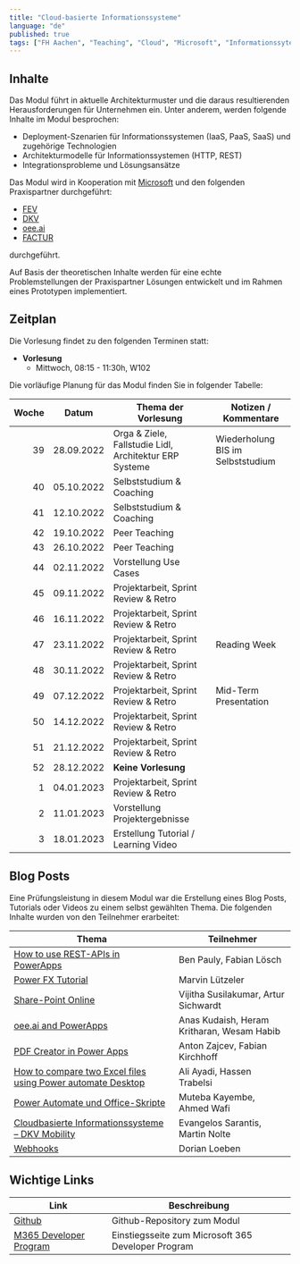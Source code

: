 ```yaml
---
title: "Cloud-basierte Informationssysteme"
language: "de"
published: true
tags: ["FH Aachen", "Teaching", "Cloud", "Microsoft", "Informationssyteme"]
---
```


## Inhalte

Das Modul führt in aktuelle Architekturmuster und die daraus resultierenden
Herausforderungen für Unternehmen ein. Unter anderem, werden folgende
Inhalte im Modul besprochen:

- Deployment-Szenarien für Informationssystemen (IaaS, PaaS, SaaS) und
  zugehörige Technologien
- Architekturmodelle für Informationssystemen (HTTP, REST)
- Integrationsprobleme und Lösungsansätze

Das Modul wird in Kooperation mit [Microsoft](https://microsoft.com)
und den folgenden Praxispartner durchgeführt:

- [FEV](https://www.fev.com)
- [DKV](https://www.dkv-mobility.com)
- [oee.ai](https://oee.ai)
- [FACTUR](https://www.factur.de/)

durchgeführt.

Auf Basis der theoretischen Inhalte werden für eine echte Problemstellungen der Praxispartner Lösungen
entwickelt und im Rahmen eines Prototypen implementiert.

## Zeitplan

Die Vorlesung findet zu den folgenden Terminen statt:

- **Vorlesung**
  - Mittwoch, 08:15 - 11:30h, W102

Die vorläufige Planung für das Modul finden Sie in folgender Tabelle:

| Woche | Datum      | Thema der Vorlesung                                    | Notizen / Kommentare              |
| ----: | ---------- | ------------------------------------------------------ | --------------------------------- |
|    39 | 28.09.2022 | Orga & Ziele, Fallstudie Lidl, Architektur ERP Systeme | Wiederholung BIS im Selbststudium |
|    40 | 05.10.2022 | Selbststudium & Coaching                               |                                   |
|    41 | 12.10.2022 | Selbststudium & Coaching                               |                                   |
|    42 | 19.10.2022 | Peer Teaching                                          |                                   |
|    43 | 26.10.2022 | Peer Teaching                                          |                                   |
|    44 | 02.11.2022 | Vorstellung Use Cases                                  |                                   |
|    45 | 09.11.2022 | Projektarbeit, Sprint Review & Retro                   |                                   |
|    46 | 16.11.2022 | Projektarbeit, Sprint Review & Retro                   |                                   |
|    47 | 23.11.2022 | Projektarbeit, Sprint Review & Retro                   | Reading Week                      |
|    48 | 30.11.2022 | Projektarbeit, Sprint Review & Retro                   |                                   |
|    49 | 07.12.2022 | Projektarbeit, Sprint Review & Retro                   | Mid-Term Presentation             |
|    50 | 14.12.2022 | Projektarbeit, Sprint Review & Retro                   |                                   |
|    51 | 21.12.2022 | Projektarbeit, Sprint Review & Retro                   |                                   |
|    52 | 28.12.2022 | **Keine Vorlesung**                                    |                                   |
|     1 | 04.01.2023 | Projektarbeit, Sprint Review & Retro                   |                                   |
|     2 | 11.01.2023 | Vorstellung Projektergebnisse                          |                                   |
|     3 | 18.01.2023 | Erstellung Tutorial / Learning Video                   |                                   |

## Blog Posts

Eine Prüfungsleistung in diesem Modul war die Erstellung eines Blog Posts, Tutorials oder Videos zu einem selbst gewählten Thema.
Die folgenden Inhalte wurden von den Teilnehmer erarbeitet:

| Thema                                                                                                                                                         | Teilnehmer                                 |
| ------------------------------------------------------------------------------------------------------------------------------------------------------------- | ------------------------------------------ |
| [How to use REST-APIs in PowerApps](https://powerusers.microsoft.com/t5/Power-Platform-Integrations/Tutorial-How-to-use-a-REST-API-in-Power-Apps/m-p/2003174) | Ben Pauly, Fabian Lösch                    |
| [Power FX Tutorial](https://youtu.be/Vwg97jsvcwU)                                                                                                             | Marvin Lützeler                            |
| [Share-Point Online](/teaching/lectures/2022/winter_term/cbis/sharepoint_online)                                                                              | Vijitha Susilakumar, Artur Sichwardt       |
| [oee.ai and PowerApps](./cbis/oeeai_powerapps)                                                                                                                | Anas Kudaish, Heram Kritharan, Wesam Habib |
| [PDF Creator in Power Apps](./cbis/pdf_creator)                                                                                                               | Anton Zajcev, Fabian Kirchhoff             |
| [How to compare two Excel files using Power automate Desktop](./cbis/compare_excel)                                                                           | Ali Ayadi, Hassen Trabelsi                 |
| [Power Automate und Office-Skripte](./cbis/office_script)                                                                                                     | Muteba Kayembe, Ahmed Wafi                 |
| [Cloudbasierte Informationssysteme – DKV Mobility](https://techcommunity.microsoft.com/t5/excel/cloudbasierte-informationssysteme-dkv-mobility/m-p/3754017)   | Evangelos Sarantis, Martin Nolte           |
| [Webhooks](./cbis/webhooks)                                                                                                                                   | Dorian Loeben                              |

## Wichtige Links

| Link                                                                                      | Beschreibung                                       |
| ----------------------------------------------------------------------------------------- | -------------------------------------------------- |
| [Github](https://github.com/ceedee666/cloud_based_is)                                     | Github-Repository zum Modul                        |
| [M365 Developer Program](https://developer.microsoft.com/en-us/microsoft-365/dev-program) | Einstiegsseite zum Microsoft 365 Developer Program |
